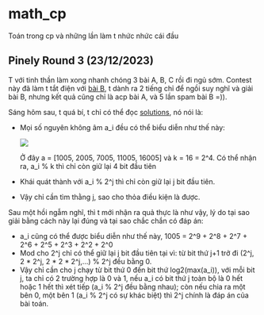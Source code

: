 # math_cp
Toán trong cp và những lần làm t nhức nhức cái đầu 

## Pinely Round 3 (23/12/2023)
T với tinh thần làm xong nhanh chóng 3 bài A, B, C rồi đi ngủ sớm. Contest này đã làm t tắt điện với [bài B](https://codeforces.com/problemset/problem/1909/B), t dành ra 2 tiếng chỉ để ngồi suy nghĩ và giải bài B, nhưng kết quả cũng chỉ là acp bài A, và 5 lần spam bài B =)).  
  
Sáng hôm sau, t quá bí, t chỉ có thể đọc [solutions](https://codeforces.com/blog/entry/123584), nó nói là:
- Mọi số nguyên không âm a_i đều có thể biểu diễn như thế này:
    
  ![](https://codeforces.com/predownloaded/04/d4/04d40ed602b2fa79759cb44fa5c66a3c954fa123.png)

  Ở đây a = [1005, 2005, 7005, 11005, 16005] và k = 16 = 2^4. Có thể nhận ra, a_i % k thì chỉ còn giữ lại 4 bit đầu tiên
- Khái quát thành với a_i % 2^j thì chỉ còn giữ lại j bit đầu tiên.
- Vậy chỉ cần tìm thằng j, sao cho thỏa điều kiện là được.

Sau một hồi ngẫm nghĩ, thì t mới nhận ra quả thực là như vậy, lý do tại sao giải bằng cách này lại đúng và tại sao chắc chắn có đáp án:
- a_i cũng có thể được biểu diễn như thế này, 1005 = 2^9 + 2^8 + 2^7 + 2^6 + 2^5 + 2^3 + 2^2 + 2^0
- Mod cho 2^j chỉ có thể giữ lại j bit đầu tiên tại vì: từ bit thứ j+1 trở đi (2^j, 2 * 2^j, 2 * 2 * 2^j,...) % 2^j đều bằng 0. 
- Vậy chỉ cần cho j chạy từ bit thứ 0 đến bit thứ log2(max(a_i)), với mỗi bit j, ta chỉ có 2 trường hợp là 0 và 1, nếu a_i có bit thứ j toàn bộ là 0 hết hoặc 1 hết thì xét tiếp (a_i % 2^j đều bằng nhau); còn nếu chia ra một bên 0, một bên 1 (a_i % 2^j có sự khác biệt) thì 2^j chính là đáp án của bài toán.
